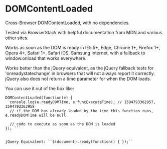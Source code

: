 # DOMContentLoaded
Cross-Browser DOMContentLoaded, with no dependencies.

Tested via BrowserStack with helpful documentation from MDN and various other sites.

Works as soon as the DOM is ready in IE5.5+, Edge, Chrome 1+, Firefox 1+, Opera 4+, Safari 1+, Safari iOS, Samsung Internet, with a fallback to window.onload that works everywhere.

Works better than the jQuery equivalent, as the jQuery fallback tests for 'onreadystatechange' in browsers that will not always report it correctly. jQuery also does not return a time parameter for when the DOM loads.

You can use it out of the box like:

```
DOMContentLoaded(function(e) { 
  console.log(e.readyDOMTime, e.funcExecuteTime); // 1594793362957, 1594793362958
  // if the DOM has already loaded by the time this function runs, e.readyDOMTime will be null
  
  // code to execute as soon as the DOM is loaded
}); ```


jQuery Equivalent: ``$(document).ready(function() { });``
